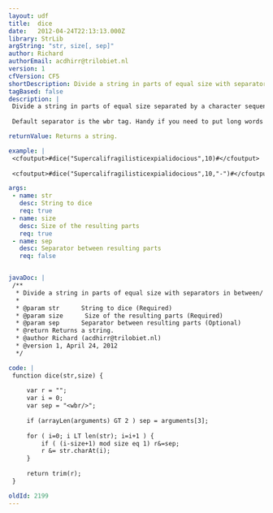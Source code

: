 ```yaml
---
layout: udf
title:  dice
date:   2012-04-24T22:13:13.000Z
library: StrLib
argString: "str, size[, sep]"
author: Richard
authorEmail: acdhirr@trilobiet.nl
version: 1
cfVersion: CF5
shortDescription: Divide a string in parts of equal size with separators in between/
tagBased: false
description: |
 Divide a string in parts of equal size separated by a character sequence of choice. 
 
 Default separator is the wbr tag. Handy if you need to put long words in a very small space, like an HTML table with many columns.

returnValue: Returns a string.

example: |
 <cfoutput>#dice("Supercalifragilisticexpialidocious",10)#</cfoutput>    
 
 <cfoutput>#dice("Supercalifragilisticexpialidocious",10,"-")#</cfoutput>

args:
 - name: str
   desc: String to dice
   req: true
 - name: size
   desc: Size of the resulting parts
   req: true
 - name: sep
   desc: Separator between resulting parts
   req: false


javaDoc: |
 /**
  * Divide a string in parts of equal size with separators in between/
  * 
  * @param str      String to dice (Required)
  * @param size      Size of the resulting parts (Required)
  * @param sep      Separator between resulting parts (Optional)
  * @return Returns a string. 
  * @author Richard (acdhirr@trilobiet.nl) 
  * @version 1, April 24, 2012 
  */

code: |
 function dice(str,size) {
 
     var r = "";
     var i = 0;
     var sep = "<wbr/>";    
 
     if (arrayLen(arguments) GT 2 ) sep = arguments[3];
     
     for ( i=0; i LT len(str); i=i+1 ) {
         if ( (i-size+1) mod size eq 1) r&=sep; 
         r &= str.charAt(i);
     }    
     
     return trim(r);
 }

oldId: 2199
---
```


